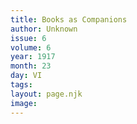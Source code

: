 ```yaml
---
title: Books as Companions
author: Unknown
issue: 6
volume: 6
year: 1917
month: 23
day: VI
tags:
layout: page.njk
image:
---
```




